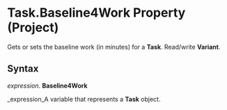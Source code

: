 
# Task.Baseline4Work Property (Project)

Gets or sets the baseline work (in minutes) for a  **Task**. Read/write  **Variant**.


## Syntax

 _expression_. **Baseline4Work**

 _expression_A variable that represents a  **Task** object.

